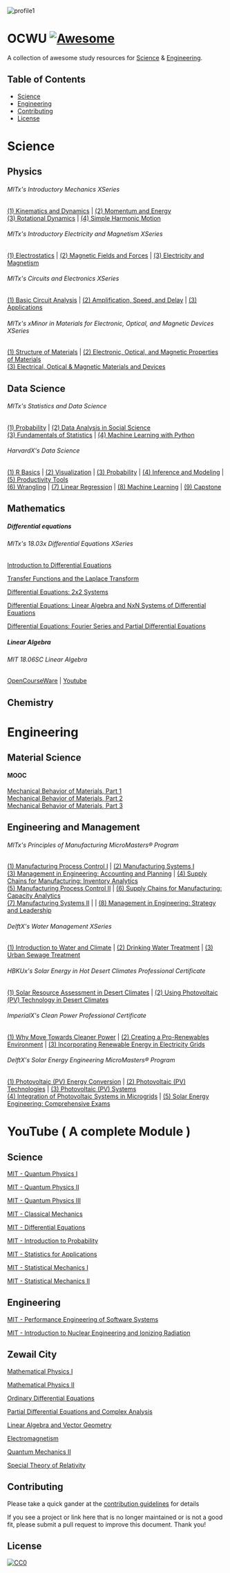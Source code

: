 ![profile1](https://user-images.githubusercontent.com/24739579/75377906-0432c000-58d3-11ea-9a81-04ba97259496.png)

# OCWU [![Awesome](https://cdn.rawgit.com/sindresorhus/awesome/d7305f38d29fed78fa85652e3a63e154dd8e8829/media/badge.svg)](https://github.com/sindresorhus/awesome)

A collection of awesome study resources for [Science](https://github.com/HeshamFS/OpenCourseWare#science) & [Engineering](https://github.com/HeshamFS/OpenCourseWare#engineering). 

Table of Contents
-----------------

- [Science](#Science)
- [Engineering](#Engineering)
- [Contributing](#Contributing)
- [License](#License)



# Science

## Physics

###### MITx's Introductory Mechanics XSeries
[(1) Kinematics and Dynamics](https://www.edx.org/course/mechanics-kinematics-and-dynamics) | [(2) Momentum and Energy](https://www.edx.org/course/mechanics-momentum-and-energy) \
[(3) Rotational Dynamics](https://www.edx.org/course/mechanics-rotational-dynamics) | [(4) Simple Harmonic Motion](https://www.edx.org/course/mechanics-simple-harmonic-motion)

###### MITx's Introductory Electricity and Magnetism XSeries
[(1) Electrostatics](https://www.edx.org/course/electricity-and-magnetism-electrostatics) | [(2) Magnetic Fields and Forces](https://www.edx.org/course/electricity-and-magnetism-magnetic-fields-and-forc) | [(3) Electricity and Magnetism](https://www.edx.org/course/electricity-and-magnetism-maxwells-equations)

###### MITx's Circuits and Electronics XSeries
[(1) Basic Circuit Analysis](https://www.edx.org/course/circuits-and-electronics-1-basic-circuit-analysi-2) | [(2) Amplification, Speed, and Delay](https://www.edx.org/course/circuits-and-electronics-2-amplification-speed-a-2) | [(3) Applications](https://www.edx.org/course/circuits-and-electronics-3-applications-2)

###### MITx's xMinor in Materials for Electronic, Optical, and Magnetic Devices XSeries

[(1) Structure of Materials](https://www.edx.org/course/structure-of-materials) | [(2) Electronic, Optical, and Magnetic Properties of Materials](https://www.edx.org/course/electronic-optical-and-magnetic-properties-of-mate) \
[(3) Electrical, Optical & Magnetic Materials and Devices](https://www.edx.org/course/electrical-optical-magnetic-materials-and-devices)



## Data Science

###### MITx's Statistics and Data Science 

[(1) Probability](https://www.edx.org/course/probability-the-science-of-uncertainty-and-data) | [(2) Data Analysis in Social Science](https://www.edx.org/course/data-analysis-in-social-scienceassessing-your-know) \
[(3) Fundamentals of Statistics](https://www.edx.org/course/fundamentals-of-statistics) | [(4) Machine Learning with Python](https://www.edx.org/course/machine-learning-with-python-from-linear-models-to)


###### HarvardX's Data Science

[(1) R Basics](https://www.edx.org/course/data-science-r-basics) | [(2) Visualization](https://www.edx.org/course/data-science-visualization) | [(3) Probability](https://www.edx.org/course/data-science-probability) | [(4) Inference and Modeling](https://www.edx.org/course/data-science-inference-and-modeling) | [(5) Productivity Tools](https://www.edx.org/course/data-science-productivity-tools) \
[(6) Wrangling](https://www.edx.org/course/data-science-wrangling) | [(7) Linear Regression](https://www.edx.org/course/data-science-linear-regression) | [(8) Machine Learning](https://www.edx.org/course/data-science-machine-learning) | [(9) Capstone](https://www.edx.org/course/data-science-capstone)



## Mathematics 

##### Differential equations

###### MITx's 18.03x Differential Equations XSeries

[Introduction to Differential Equations](https://www.edx.org/course/introduction-to-differential-equations-2)

[Transfer Functions and the Laplace Transform](https://www.edx.org/course/transfer-functions-and-the-laplace-transform)

[Differential Equations: 2x2 Systems](https://www.edx.org/course/differential-equations-2x2-systems)

[Differential Equations: Linear Algebra and NxN Systems of Differential Equations](https://www.edx.org/course/differential-equations-linear-algebra-and-nxn-syst)

[Differential Equations: Fourier Series and Partial Differential Equations](https://www.edx.org/course/differential-equations-fourier-series-and-partial)

##### Linear Algebra
###### MIT 18.06SC Linear Algebra 
[OpenCourseWare](https://ocw.mit.edu/courses/mathematics/18-06sc-linear-algebra-fall-2011/index.htm) | [Youtube](https://www.youtube.com/watch?v=7UJ4CFRGd-U&list=PL221E2BBF13BECF6C)


## Chemistry 



# Engineering

## Material Science

#### MOOC
[Mechanical Behavior of Materials, Part 1](https://www.edx.org/course/mechanical-behavior-of-materials-part-1-linear-ela) \
[Mechanical Behavior of Materials, Part 2](https://www.edx.org/course/mechanical-behavior-of-materials-part-2-stress-tra) \
[Mechanical Behavior of Materials, Part 3](https://www.edx.org/course/mechanical-behavior-of-materials-part-3-time-depen) 




## Engineering and Management

###### MITx's Principles of Manufacturing MicroMasters® Program

[(1) Manufacturing Process Control I](https://www.edx.org/course/manufacturing-process-control-i) | [(2) Manufacturing Systems I](https://www.edx.org/course/manufacturing-systems-i) \
[(3) Management in Engineering: Accounting and Planning](https://www.edx.org/course/management-in-engineering-i) | [(4) Supply Chains for Manufacturing: Inventory Analytics](https://www.edx.org/course/supply-chains-for-manufacturing-i) \
[(5) Manufacturing Process Control II](https://www.edx.org/course/manufacturing-process-control-ii) | [(6) Supply Chains for Manufacturing: Capacity Analytics](https://www.edx.org/course/supply-chains-for-manufacturing-ii) \
[(7) Manufacturing Systems II](https://www.edx.org/course/manufacturing-systems-ii) | | [(8) Management in Engineering: Strategy and Leadership](https://www.edx.org/course/management-in-engineering-ii) 

###### DelftX's Water Management XSeries 

[(1) Introduction to Water and Climate](https://www.edx.org/course/introduction-to-water-and-climate) | [(2) Drinking Water Treatment](https://www.edx.org/course/drinking-water-treatment-2) | [(3) Urban Sewage Treatment](https://www.edx.org/course/urban-sewage-treatment) 

###### HBKUx's Solar Energy in Hot Desert Climates Professional Certificate

[(1) Solar Resource Assessment in Desert Climates](https://www.edx.org/course/solar-resource-assessment-in-desert-climates) | [(2) Using Photovoltaic (PV) Technology in Desert Climates](https://www.edx.org/course/using-photovoltaic-pv-technology-in-desert-climate)


###### ImperialX's Clean Power Professional Certificate 

[(1) Why Move Towards Cleaner Power](https://www.edx.org/course/why-move-towards-cleaner-power) | [(2) Creating a Pro-Renewables Environment](https://www.edx.org/course/creating-a-pro-renewables-environment) | [(3) Incorporating Renewable Energy in Electricity Grids](https://www.edx.org/course/incorporating-renewable-energy-in-electricity-grid) 


###### DelftX's Solar Energy Engineering MicroMasters® Program

[(1) Photovoltaic (PV) Energy Conversion](https://www.edx.org/course/solar-energy-photovoltaic-pv-energy-conversion) | [(2) Photovoltaic (PV) Technologies](https://www.edx.org/course/solar-energy-photovoltaic-pv-technologies) | [(3) Photovoltaic (PV) Systems](https://www.edx.org/course/solar-energy-photovoltaic-pv-systems) \
[(4) Integration of Photovoltaic Systems in Microgrids](https://www.edx.org/course/solar-energy-integration-of-photovoltaic-systems-i) | [(5) Solar Energy Engineering: Comprehensive Exams](https://www.edx.org/course/solar-energy-engineering-comprehensive-exams)



# YouTube ( A complete Module )

## Science

[MIT - Quantum Physics I](https://www.youtube.com/watch?v=jANZxzetPaQ&list=PLUl4u3cNGP60cspQn3N9dYRPiyVWDd80G)

[MIT - Quantum Physics II](https://www.youtube.com/watch?v=QI13S04w8dM&list=PLUl4u3cNGP60QlYNsy52fctVBOlk-4lYx)

[MIT - Quantum Physics III](https://www.youtube.com/watch?v=_OZXEb8FxZQ&list=PLUl4u3cNGP60Zcz8LnCDFI8RPqRhJbb4L)

[MIT - Classical Mechanics](https://www.youtube.com/watch?v=F3N5EkMX_ks&list=PLUl4u3cNGP61qDex7XslwNJ-xxxEFzMNV)

[MIT - Differential Equations](https://www.youtube.com/watch?v=XDhJ8lVGbl8&list=PLEC88901EBADDD980)

[MIT - Introduction to Probability](https://www.youtube.com/watch?v=1uW3qMFA9Ho&list=PLUl4u3cNGP60hI9ATjSFgLZpbNJ7myAg6)

[MIT - Statistics for Applications](https://www.youtube.com/watch?v=VPZD_aij8H0&list=PLUl4u3cNGP60uVBMaoNERc6knT_MgPKS0)

[MIT - Statistical Mechanics I](https://www.youtube.com/watch?v=4RX_lpoGRBg&list=PLUl4u3cNGP60gl3fdUTKRrt5t_GPx2sRg)

[MIT - Statistical Mechanics II](https://www.youtube.com/watch?v=2MaQKFHqYBw&list=PLUl4u3cNGP63HkEHvYaNJiO0UCUmY0Ts7)



## Engineering
[MIT - Performance Engineering of Software Systems](https://www.youtube.com/watch?v=o7h_sYMk_oc&list=PLUl4u3cNGP63VIBQVWguXxZZi0566y7Wf)

[MIT - Introduction to Nuclear Engineering and Ionizing Radiation](https://www.youtube.com/watch?v=7LyvAVjQUR8&list=PLUl4u3cNGP61FVzAxBP09w2FMQgknTOqu)


## Zewail City

[Mathematical Physics I](https://www.youtube.com/watch?v=ISSKc4H3Fg0&list=PL-XWNe_oYcGPNEZGQHj1G_meW5wytbj5J)

[Mathematical Physics II](https://www.youtube.com/watch?v=823CYznx4Is&list=PL-XWNe_oYcGOnRvkXNBOJbUXGFrSneeXd_)

[Ordinary Differential Equations](https://www.youtube.com/watch?v=nSzd35CUi5A&list=PL-XWNe_oYcGOkjUerkx2IQVrnvEkh9me4)

[Partial Differential Equations and Complex Analysis](https://www.youtube.com/watch?v=5jTN8C3LYrk&list=PL-XWNe_oYcGNTdsQ57exHIfw9cz5A8XAl)

[Linear Algebra and Vector Geometry](https://www.youtube.com/watch?v=bMTU8brzEwA&list=PL-XWNe_oYcGP-ZoRaODBHsRCQltIHKq6A)

[Electromagnetism](https://www.youtube.com/watch?v=uRbhUVtnxqo&list=PL-XWNe_oYcGMg3b2x4xpv_AptvvY-Z86g)

[Quantum Mechanics II](https://www.youtube.com/watch?v=rryxc2uxwRA&list=PL-XWNe_oYcGMgJC-hRSTO-HaNNlsFRYbe)

[Special Theory of Relativity](https://www.youtube.com/watch?v=5GGgDqUkN4k&list=PL-XWNe_oYcGPXF5Cd8P0oFvTFIB-7tV_z)


## Contributing
Please take a quick gander at the [contribution guidelines](https://github.com/HeshamFS/OpenCourseWare/blob/master/CONTRIBUTING.md) for details

If you see a project or link here that is no longer maintained or is not a good fit, please submit a pull request to improve this document. Thank you!

## License

[![CC0](http://mirrors.creativecommons.org/presskit/buttons/88x31/svg/cc-zero.svg)](https://creativecommons.org/publicdomain/zero/1.0/)
